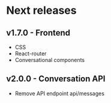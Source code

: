 # Next releases

## v1.7.0 - Frontend

- CSS
- React-router
- Conversational components

## v2.0.0 - Conversation API

- Remove API endpoint api/messages
